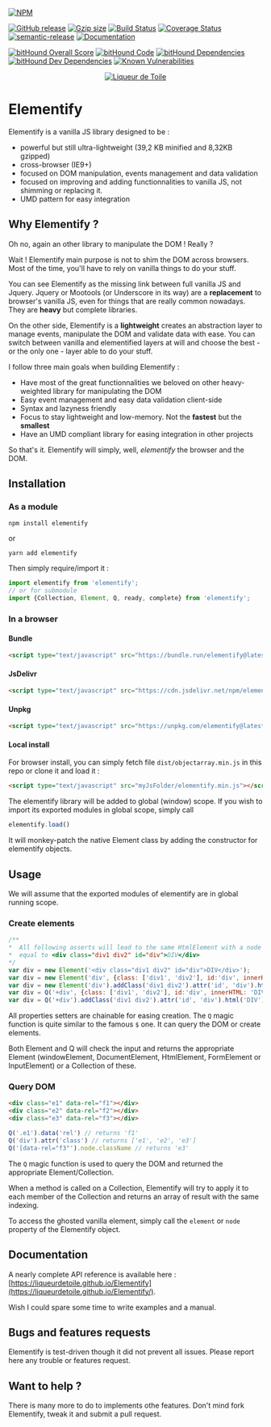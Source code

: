 [![NPM](https://nodei.co/npm/elementify.png?downloads=true&downloadRank=true&stars=true)](https://nodei.co/npm/elementify/)

[![GitHub release](https://img.shields.io/github/release/liqueurdetoile/elementify.svg)](https://www.npmjs.com/package/elementify)
[![Gzip size](http://img.badgesize.io/https://cdn.jsdelivr.net/npm/elementify@latest?compression=gzip&style=flat-square)](https://cdn.jsdelivr.net/npm/elementify@latest)
[![Build Status](https://travis-ci.org/liqueurdetoile/Elementify.svg?branch=master)](https://travis-ci.org/liqueurdetoile/Elementify)
[![Coverage Status](https://coveralls.io/repos/github/liqueurdetoile/Elementify/badge.svg?branch=master)](https://coveralls.io/github/liqueurdetoile/Elementify?branch=master)
[![semantic-release](https://img.shields.io/badge/%20%20%F0%9F%93%A6%F0%9F%9A%80-semantic--release-e10079.svg)](https://github.com/semantic-release/semantic-release)
[![Documentation](https://liqueurdetoile.github.io/Elementify/badge.svg)](https://liqueurdetoile.github.io/Elementify/)

[![bitHound Overall Score](https://www.bithound.io/github/liqueurdetoile/Elementify/badges/score.svg)](https://www.bithound.io/github/liqueurdetoile/Elementify)
[![bitHound Code](https://www.bithound.io/github/liqueurdetoile/Elementify/badges/code.svg)](https://www.bithound.io/github/liqueurdetoile/Elementify)
[![bitHound Dependencies](https://www.bithound.io/github/liqueurdetoile/Elementify/badges/dependencies.svg)](https://www.bithound.io/github/liqueurdetoile/Elementify/master/dependencies/npm)
[![bitHound Dev Dependencies](https://www.bithound.io/github/liqueurdetoile/Elementify/badges/devDependencies.svg)](https://www.bithound.io/github/liqueurdetoile/Elementify/master/dependencies/npm)
[![Known Vulnerabilities](https://snyk.io/test/github/liqueurdetoile/Elementify/badge.svg?targetFile=package.json)](https://snyk.io/test/github/liqueurdetoile/Elementify?targetFile=package.json)

<p align="center"><a href="https://liqueurdetoile.com" target="\_blank"><img src="https://hosting.liqueurdetoile.com/logo_lqdt.png" alt="Liqueur de Toile"></a></p>

# Elementify
Elementify is a vanilla JS library designed to be :
- powerful but still ultra-lightweight (39,2 KB minified and 8,32KB gzipped)
- cross-browser (IE9+)
- focused on DOM manipulation, events management and data validation
- focused on improving and adding functionnalities to vanilla JS, not shimming or replacing it.
- UMD pattern for easy integration

## Why Elementify ?
Oh no, again an other library to manipulate the DOM ! Really ?

Wait ! Elementify main purpose is not to shim the DOM across browsers. Most of the time, you'll have to rely on vanilla things to do your stuff.

You can see Elementify as the missing link between full vanilla JS and Jquery. Jquery or Mootools (or Underscore in its way)
are a **replacement** to browser's vanilla JS, even for things that are really common nowadays. They are **heavy** but complete
libraries.

On the other side, Elementify is a **lightweight** creates an abstraction layer to manage events, manipulate the DOM and validate data with ease. You can switch between
vanilla and elementified layers at will and choose the best - or the only one - layer able to do your stuff.

I follow three main goals when building Elementify :
- Have most of the great functionnalities we beloved on other heavy-weighted library for manipulating the DOM
- Easy event management and easy data validation client-side
- Syntax and lazyness friendly
- Focus to stay lightweight and low-memory. Not the **fastest** but the **smallest**
- Have an UMD compliant library for easing integration in other projects

So that's it. Elementify will simply, well, *elementify* the browser and the DOM.

## Installation
### As a module
```
npm install elementify
```
or
```
yarn add elementify
```
Then simply require/import it :
```javascript
import elementify from 'elementify';
// or for submodule
import {Collection, Element, Q, ready, complete} from 'elementify';
```

### In a browser
#### Bundle
```html
<script type="text/javascript" src="https://bundle.run/elementify@latest"></script>
```
#### JsDelivr
```html
<script type="text/javascript" src="https://cdn.jsdelivr.net/npm/elementify@latest"></script>
```
#### Unpkg
```html
<script type="text/javascript" src="https://unpkg.com/elementify@latest"></script>
```
#### Local install
For browser install, you can simply fetch file `dist/objectarray.min.js` in this repo or clone it and load it :
```html
<script type="text/javascript" src="myJsFolder/elementify.min.js"></script>
```

The elementify library will be added to global (window) scope. If you wish to import its exported modules in global scope, simply call
```javascript
elementify.load()
```
It will monkey-patch the native Element class by adding the constructor for elementify objects.

## Usage
We will assume that the exported modules of elementify are in global running scope.
### Create elements
```javascript
/**
*  All following asserts will lead to the same HtmlElement with a node
*  equal to <div class="div1 div2" id="div">DIV</div>
*/
var div = new Element('<div class="div1 div2" id="div">DIV</div>');
var div = new Element('div', {class: ['div1', 'div2'], id:'div', innerHTML: 'DIV'});
var div = new Element('div').addClass('div1 div2').attr('id', 'div').html('DIV');
var div = Q('+div', {class: ['div1', 'div2'], id:'div', innerHTML: 'DIV'});
var div = Q('+div').addClass('div1 div2').attr('id', 'div').html('DIV');
```
All properties setters are chainable for easing creation. The `Q` magic function is quite similar to the famous `$` one. It can query the DOM or create elements.

Both Element and Q will check the input and returns the appropriate Element (windowElement, DocumentElement, HtmlElement, FormElement or InputElement) or a Collection of these.

### Query DOM
```html
<div class="e1" data-rel="f1"></div>
<div class="e2" data-rel="f2"></div>
<div class="e3" data-rel="f3"></div>
```

```javascript
Q('.e1').data('rel') // returns 'f1'
Q('div').attr('class') // returns ['e1', 'e2', 'e3']
Q('[data-rel="f3"').node.className // returns 'e3'
```
The `Q` magic function is used to query the DOM and returned the appropriate Element/Collection.

When a method is called on a Collection, Elementify will try to apply it to each member of the Collection and returns an array of result with the same indexing.

To access the ghosted vanilla element, simply call the `element` or `node` property of the Elementify object.

## Documentation
A nearly complete API reference is available here : [https://liqueurdetoile.github.io/Elementify](https://liqueurdetoile.github.io/Elementify/).

Wish I could spare some time to write examples and a manual.

## Bugs and features requests
Elementify is test-driven though it did not prevent all issues. Please report here any trouble or features request.

## Want to help ?
There is many more to do to implements othe features. Don't mind fork Elementify, tweak it and submit a pull request.
